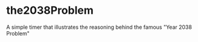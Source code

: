 # the2038Problem
A simple timer that illustrates the reasoning behind the famous "Year 2038 Problem"
